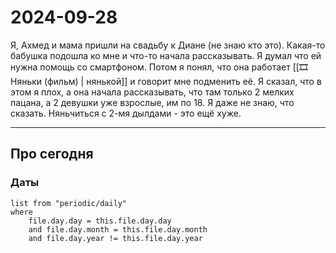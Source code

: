 # 2024-09-28

Я, Ахмед и мама пришли на свадьбу к Диане (не знаю кто это). Какая-то бабушка подошла ко мне и что-то начала рассказывать. Я думал что ей нужна помощь со смартфоном. Потом я понял, что она работает [[🎞Няньки (фильм) | нянькой]] и говорит мне подменить её. Я сказал, что в этом я плох, а она начала рассказывать, что там только 2 мелких пацана, а 2 девушки уже взрослые, им по 18. Я даже не знаю, что сказать. Няньчиться с 2-мя дылдами - это ещё хуже.

---

## Про сегодня

### Даты

```dataview
list from "periodic/daily"
where
	file.day.day = this.file.day.day
	and file.day.month = this.file.day.month
	and file.day.year != this.file.day.year
```
